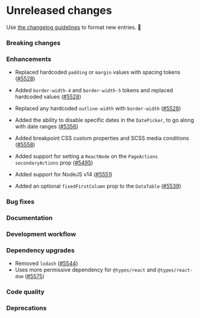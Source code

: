 # Unreleased changes

Use [the changelog guidelines](/documentation/Versioning%20and%20changelog.md) to format new entries. 💜

### Breaking changes

### Enhancements

- Replaced hardcoded `padding` or `margin` values with spacing tokens ([#5528](https://github.com/Shopify/polaris/pull/5528))
- Added `border-width-4` and `border-width-5` tokens and replaced hardcoded values ([#5528](https://github.com/Shopify/polaris/pull/5528))
- Replaced any hardcoded `outline-width` with `border-width` ([#5528](https://github.com/Shopify/polaris/pull/5528))
- Added the ability to disable specific dates in the `DatePicker`, to go along with date ranges ([#5356](https://github.com/Shopify/polaris/pull/5356))

- Added breakpoint CSS custom properties and SCSS media conditions ([#5558](https://github.com/Shopify/polaris/pull/5558))
- Added support for setting a `ReactNode` on the `PageActions` `secondaryActions` prop ([#5495](https://github.com/Shopify/polaris/pull/5495))

- Added support for NodeJS v14 ([#5551](https://github.com/Shopify/polaris/pull/5551))

- Added an optional `fixedFirstColumn` prop to the `DataTable` ([#5539](https://github.com/Shopify/polaris/pull/5539))

### Bug fixes

### Documentation

### Development workflow

### Dependency upgrades

- Removed `lodash` ([#5544](https://github.com/Shopify/polaris/pull/5544))
- Uses more permissive dependency for `@types/react` and `@types/react-dom` ([#5575](https://github.com/Shopify/polaris/pull/5575))

### Code quality

### Deprecations
